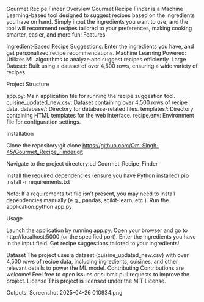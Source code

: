 Gourmet Recipe Finder
Overview
Gourmet Recipe Finder is a Machine Learning-based tool designed to suggest recipes based on the ingredients you have on hand. Simply input the ingredients you want to use, and the tool will recommend recipes tailored to your preferences, making cooking smarter, easier, and more fun!
Features

Ingredient-Based Recipe Suggestions: Enter the ingredients you have, and get personalized recipe recommendations.
Machine Learning Powered: Utilizes ML algorithms to analyze and suggest recipes efficiently.
Large Dataset: Built using a dataset of over 4,500 rows, ensuring a wide variety of recipes.

Project Structure

app.py: Main application file for running the recipe suggestion tool.
cuisine_updated_new.csv: Dataset containing over 4,500 rows of recipe data.
database/: Directory for database-related files.
templates/: Directory containing HTML templates for the web interface.
recipe.env: Environment file for configuration settings.

Installation

Clone the repository:git clone https://github.com/Om-Singh-45/Gourmet_Recipe_Finder.git


Navigate to the project directory:cd Gourmet_Recipe_Finder


Install the required dependencies (ensure you have Python installed):pip install -r requirements.txt

Note: If a requirements.txt file isn’t present, you may need to install dependencies manually (e.g., pandas, scikit-learn, etc.).
Run the application:python app.py



Usage

Launch the application by running app.py.
Open your browser and go to http://localhost:5000 (or the specified port).
Enter the ingredients you have in the input field.
Get recipe suggestions tailored to your ingredients!

Dataset
The project uses a dataset (cuisine_updated_new.csv) with over 4,500 rows of recipe data, including ingredients, cuisines, and other relevant details to power the ML model.
Contributing
Contributions are welcome! Feel free to open issues or submit pull requests to improve the project.
License
This project is licensed under the MIT License.

Outputs:
Screenshot 2025-04-26 010934.png

